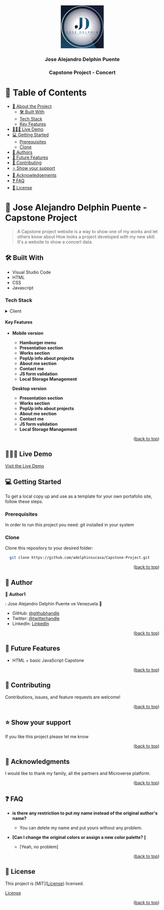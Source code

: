 <a name="Capstone-Project"></a>

<div align="center">

  <img  src="./assets/images/capstoneLogo.png" alt="logo" width="140"  height="auto" />
  <br/>

  <h3><b>Jose Alejandro Delphin Puente</b></h3>
  <h3><b>Capstone Project - Concert</b></h3>

</div>

# 📗 Table of Contents

- [📖 About the Project](#about-project)
    - [🛠 Built With](#built-with)
    - [Tech Stack](#tech-stack)
    - [Key Features](#key-features)
- [🧑🏻‍💻 Live Demo](#live-demo)
- [💻 Getting Started](#getting-started)
  - [Prerequisites](#prerequisites)
  - [Clone](#prerequisites)
- [👥 Authors](#authors)
- [🔭 Future Features](#future-features)
- [🤝 Contributing](#contributing)
- [⭐️ Show your support](#support)
- [🙏 Acknowledgements](#acknowledgements)
- [❓ FAQ](#faq)
- [📝 License](#license)

# 📖 Jose Alejandro Delphin Puente - Capstone Project <a name="about-project"></a>

> A Capstone project website is a way to show one of my works and let others know about How looks a project developed with my new skill. It's a website to show a concert data.

## 🛠 Built With <a name="built-with"></a>
 - Visual Studio Code
 - HTML
 - CSS
 - Javascript

### Tech Stack <a name="tech-stack"></a>

<details>
  <summary>Client</summary>
  <ul>
    <li><a href="https://en.wikipedia.org/wiki/HTML">Html</a></li>
    <li><a href="https://en.wikipedia.org/wiki/CSS">Css</a></li>
    <li><a href="https://en.wikipedia.org/wiki/CSS">Javascript</a></li>
  </ul>
</details>

<!-- Features -->

#### Key Features <a name="key-features"></a>

- **Mobile version**

  - **Hamburger menu**
  - **Presentation section**
  - **Works section**
  - **PopUp info about projects**
  - **About me section**
  - **Contact me**
  - **JS form validation**
  - **Local Storage Management**

  **Desktop version**

  - **Presentation section**
  - **Works section**
  - **PopUp info about projects**
  - **About me section**
  - **Contact me**
  - **JS form validation**
  - **Local Storage Management**

<p align="right">(<a href="#readme-top">back to top</a>)</p>

## 🧑🏻‍💻 Live Demo <a name="live-demo"></a>

<a href="#">Visit the Live Demo</a>

## 💻 Getting Started <a name="getting-started"></a>

To get a local copy up and use as a template for your own portafolio site, follow these steps.

### Prerequisites

In order to run this project you need: git installed in your system

### Clone

Clone this repository to your desired folder:

```sh
  git clone https://github.com/adelphinsucasa/Capstone-Project.git
```

<p align="right">(<a href="#readme-top">back to top</a>)</p>

<!-- AUTHORS -->

## 👥 Author <a name="authors"></a>

👤 **Author1**

: Jose Alejandro Delphin Puente
ve Venezuela 💓

- GitHub: [@githubhandle](https://github.com/adelphinsucasa)
- Twitter: [@twitterhandle](@josedelphin)
- LinkedIn: [LinkedIn](@adelphin)

<p align="right">(<a href="#readme-top">back to top</a>)</p>

## 🔭 Future Features <a name="future-features"></a>

- HTML + basic JavaScript Capstone

<p align="right">(<a href="#readme-top">back to top</a>)</p>

## 🤝 Contributing <a name="contributing"></a>

Contributions, issues, and feature requests are welcome!

<p align="right">(<a href="#readme-top">back to top</a>)</p>

## ⭐️ Show your support <a name="support"></a>

If you like this project please let me know

<p align="right">(<a href="#readme-top">back to top</a>)</p>

## 🙏 Acknowledgments <a name="acknowledgements"></a>

I would like to thank my family, all the partners and Microverse platform.

<p align="right">(<a href="#readme-top">back to top</a>)</p>

## ❓ FAQ <a name="faq"></a>

- **is there any restriction to put my name instead of the original author's name?**

  - You can delete my name and put yours without any problem.

- **[Can I change the original colors or assign a new color palette?
  ]**

  - [Yeah, no problem]

<p align="right">(<a href="#readme-top">back to top</a>)</p>

## 📝 License <a name="license"></a>

This project is [MIT](<a href="https://github.com/adelphinsucasa/Portfolio-Setup-and-mobile-first/blob/main/LICENSE">License</a>) licensed.

<a href="https://github.com/adelphinsucasa/Portfolio-Setup-and-mobile-first/blob/main/LICENSE">License</a>

<p align="right">(<a href="#readme-top">back to top</a>)</p>
